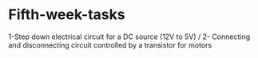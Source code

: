 # Fifth-week-tasks
1-Step down electrical circuit for a DC source (12V to 5V) / 2- Connecting and disconnecting circuit controlled by a transistor for motors
